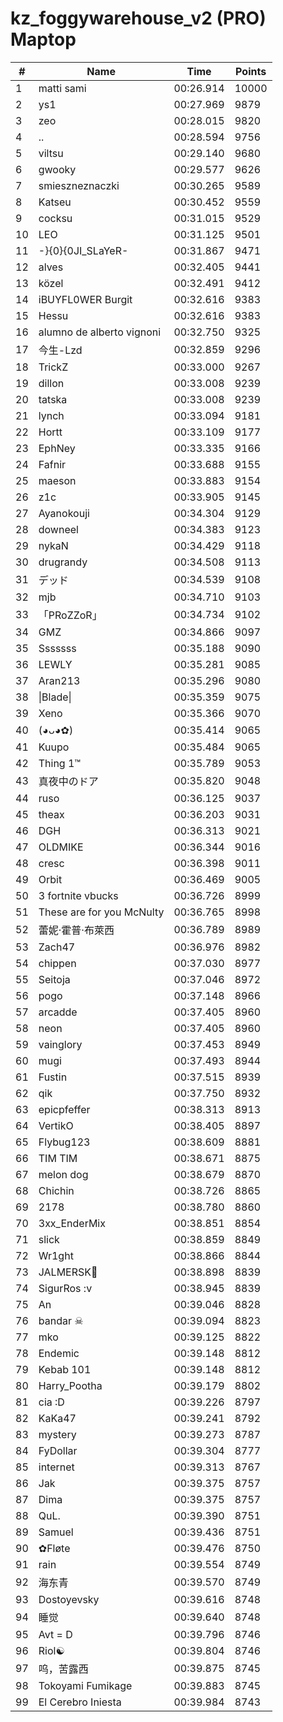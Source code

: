 # kz_foggywarehouse_v2 (PRO) Maptop

|  # | Name | Time | Points |
|-------------- | -------------- | -------------- | -------------- | 
| 1 | matti sami | 00:26.914 | 10000 | 
| 2 | ys1 | 00:27.969 | 9879 | 
| 3 | zeo | 00:28.015 | 9820 | 
| 4 | .. | 00:28.594 | 9756 | 
| 5 | viltsu | 00:29.140 | 9680 | 
| 6 | gwooky | 00:29.577 | 9626 | 
| 7 | smieszneznaczki | 00:30.265 | 9589 | 
| 8 | Katseu | 00:30.452 | 9559 | 
| 9 | cocksu | 00:31.015 | 9529 | 
| 10 | LEO | 00:31.125 | 9501 | 
| 11 | -}{0}{0JI_SLaYeR- | 00:31.867 | 9471 | 
| 12 | alves | 00:32.405 | 9441 | 
| 13 | közel | 00:32.491 | 9412 | 
| 14 | iBUYFL0WER Burgit | 00:32.616 | 9383 | 
| 15 | Hessu | 00:32.616 | 9383 | 
| 16 | alumno de alberto vignoni | 00:32.750 | 9325 | 
| 17 | 今生-Lzd | 00:32.859 | 9296 | 
| 18 | TrickZ | 00:33.000 | 9267 | 
| 19 | dillon | 00:33.008 | 9239 | 
| 20 | tatska | 00:33.008 | 9239 | 
| 21 | lynch | 00:33.094 | 9181 | 
| 22 | Hortt | 00:33.109 | 9177 | 
| 23 | EphNey | 00:33.335 | 9166 | 
| 24 | Fafnir | 00:33.688 | 9155 | 
| 25 | maeson | 00:33.883 | 9154 | 
| 26 | z1c | 00:33.905 | 9145 | 
| 27 | Ayanokouji | 00:34.304 | 9129 | 
| 28 | downeel | 00:34.383 | 9123 | 
| 29 | nykaN | 00:34.429 | 9118 | 
| 30 | drugrandy | 00:34.508 | 9113 | 
| 31 | デッド | 00:34.539 | 9108 | 
| 32 | mjb | 00:34.710 | 9103 | 
| 33 | 「PRoZZoR」 | 00:34.734 | 9102 | 
| 34 | GMZ | 00:34.866 | 9097 | 
| 35 | Sssssss | 00:35.188 | 9090 | 
| 36 | LEWLY | 00:35.281 | 9085 | 
| 37 | Aran213 | 00:35.296 | 9080 | 
| 38 | \|Blade\| | 00:35.359 | 9075 | 
| 39 | Xeno | 00:35.366 | 9070 | 
| 40 | (◕ᴗ◕✿) | 00:35.414 | 9065 | 
| 41 | Kuupo | 00:35.484 | 9065 | 
| 42 | Thing 1™ | 00:35.789 | 9053 | 
| 43 | 真夜中のドア | 00:35.820 | 9048 | 
| 44 | ruso | 00:36.125 | 9037 | 
| 45 | theax | 00:36.203 | 9031 | 
| 46 | DGH | 00:36.313 | 9021 | 
| 47 | OLDMIKE | 00:36.344 | 9016 | 
| 48 | cresc | 00:36.398 | 9011 | 
| 49 | Orbit | 00:36.469 | 9005 | 
| 50 | 3 fortnite vbucks | 00:36.726 | 8999 | 
| 51 | These are for you McNulty | 00:36.765 | 8998 | 
| 52 | 蕾妮·霍普·布萊西 | 00:36.789 | 8989 | 
| 53 | Zach47 | 00:36.976 | 8982 | 
| 54 | chippen | 00:37.030 | 8977 | 
| 55 | Seitoja | 00:37.046 | 8972 | 
| 56 | pogo | 00:37.148 | 8966 | 
| 57 | arcadde | 00:37.405 | 8960 | 
| 58 | neon | 00:37.405 | 8960 | 
| 59 | vainglory | 00:37.453 | 8949 | 
| 60 | mugi | 00:37.493 | 8944 | 
| 61 | Fustin | 00:37.515 | 8939 | 
| 62 | qik | 00:37.750 | 8932 | 
| 63 | epicpfeffer | 00:38.313 | 8913 | 
| 64 | VertikO | 00:38.405 | 8897 | 
| 65 | Flybug123 | 00:38.609 | 8881 | 
| 66 | TIM TIM | 00:38.671 | 8875 | 
| 67 | melon dog | 00:38.679 | 8870 | 
| 68 | Chichin | 00:38.726 | 8865 | 
| 69 | 2178 | 00:38.780 | 8860 | 
| 70 | 3xx_EnderMix | 00:38.851 | 8854 | 
| 71 | slick | 00:38.859 | 8849 | 
| 72 | Wr1ght | 00:38.866 | 8844 | 
| 73 | JALMERSK👀 | 00:38.898 | 8839 | 
| 74 | SigurRos :v | 00:38.945 | 8839 | 
| 75 | An | 00:39.046 | 8828 | 
| 76 | bandar ☠ | 00:39.094 | 8823 | 
| 77 | mko | 00:39.125 | 8822 | 
| 78 | Endemic | 00:39.148 | 8812 | 
| 79 | Kebab 101 | 00:39.148 | 8812 | 
| 80 | Harry_Pootha | 00:39.179 | 8802 | 
| 81 | cia :D | 00:39.226 | 8797 | 
| 82 | KaKa47 | 00:39.241 | 8792 | 
| 83 | mystery | 00:39.273 | 8787 | 
| 84 | FyDollar | 00:39.304 | 8777 | 
| 85 | internet | 00:39.313 | 8767 | 
| 86 | Jak | 00:39.375 | 8757 | 
| 87 | Dima | 00:39.375 | 8757 | 
| 88 | QuL. | 00:39.390 | 8751 | 
| 89 | Samuel | 00:39.436 | 8751 | 
| 90 | ✿Fløte | 00:39.476 | 8750 | 
| 91 | rain | 00:39.554 | 8749 | 
| 92 | 海东青 | 00:39.570 | 8749 | 
| 93 | Dostoyevsky | 00:39.616 | 8748 | 
| 94 | 睡觉 | 00:39.640 | 8748 | 
| 95 | Avt = D | 00:39.796 | 8746 | 
| 96 | Riol☯ | 00:39.804 | 8746 | 
| 97 | 呜，苦露西 | 00:39.875 | 8745 | 
| 98 | Tokoyami Fumikage | 00:39.883 | 8745 | 
| 99 | El Cerebro Iniesta | 00:39.984 | 8743 | 

